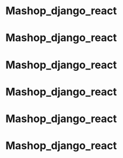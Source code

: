 # Mashop_django_react
# Mashop_django_react
# Mashop_django_react
# Mashop_django_react
# Mashop_django_react
# Mashop_django_react
